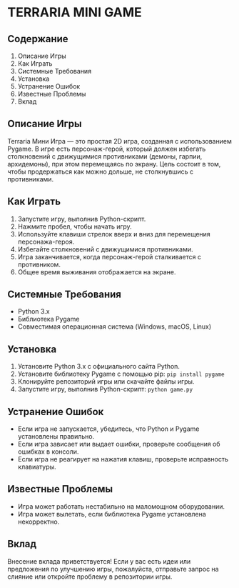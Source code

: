 # TERRARIA MINI GAME

## Содержание
1. Описание Игры
2. Как Играть
3. Системные Требования
4. Установка
5. Устранение Ошибок
6. Известные Проблемы
7. Вклад

## Описание Игры
Terraria Мини Игра — это простая 2D игра, созданная с использованием Pygame. В игре есть персонаж-герой, который должен избегать столкновений с движущимися противниками (демоны, гарпии, архидемоны), при этом перемещаясь по экрану. Цель состоит в том, чтобы продержаться как можно дольше, не столкнувшись с противниками.

## Как Играть
1. Запустите игру, выполнив Python-скрипт.
2. Нажмите пробел, чтобы начать игру.
3. Используйте клавиши стрелок вверх и вниз для перемещения персонажа-героя.
4. Избегайте столкновений с движущимися противниками.
6. Игра заканчивается, когда персонаж-герой сталкивается с противником.
7. Общее время выживания отображается на экране.

## Системные Требования
* Python 3.x
* Библиотека Pygame
* Совместимая операционная система (Windows, macOS, Linux)

## Установка
1. Установите Python 3.x с официального сайта Python.
2. Установите библиотеку Pygame с помощью pip: `pip install pygame`
3. Клонируйте репозиторий игры или скачайте файлы игры.
4. Запустите игру, выполнив Python-скрипт: `python game.py`

## Устранение Ошибок
* Если игра не запускается, убедитесь, что Python и Pygame установлены правильно.
* Если игра зависает или выдает ошибки, проверьте сообщения об ошибках в консоли.
* Если игра не реагирует на нажатия клавиш, проверьте исправность клавиатуры.

## Известные Проблемы
* Игра может работать нестабильно на маломощном оборудовании.
* Игра может вылетать, если библиотека Pygame установлена некорректно.

## Вклад
Внесение вклада приветствуется! Если у вас есть идеи или предложения по улучшению игры, пожалуйста, отправьте запрос на слияние или откройте проблему в репозитории игры.
